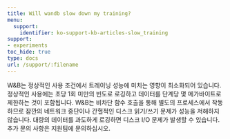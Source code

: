 ```yaml
---
title: Will wandb slow down my training?
menu:
  support:
    identifier: ko-support-kb-articles-slow_training
support:
- experiments
toc_hide: true
type: docs
url: /support/:filename
---
```


W&B는 정상적인 사용 조건에서 트레이닝 성능에 미치는 영향이 최소화되어 있습니다. 정상적인 사용에는 초당 1회 미만의 빈도로 로깅하고 데이터를 단계당 몇 메가바이트로 제한하는 것이 포함됩니다. W&B는 비차단 함수 호출을 통해 별도의 프로세스에서 작동하므로 잠깐의 네트워크 중단이나 간헐적인 디스크 읽기/쓰기 문제가 성능을 저해하지 않습니다. 대량의 데이터를 과도하게 로깅하면 디스크 I/O 문제가 발생할 수 있습니다. 추가 문의 사항은 지원팀에 문의하십시오.
